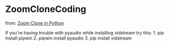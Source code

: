 # ZoomCloneCoding

from:  [Zoom Clone in Python](https://www.youtube.com/watch?v=bJOvYgSqrOs) 

If you're having trouble with pyaudio while installing vidstream try this: 1. pip install pipwin 2. pipwin install pyaudio 3. pip install vidstream
